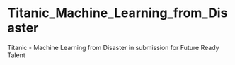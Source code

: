 # Titanic_Machine_Learning_from_Disaster
Titanic - Machine Learning from Disaster in submission for Future Ready Talent
